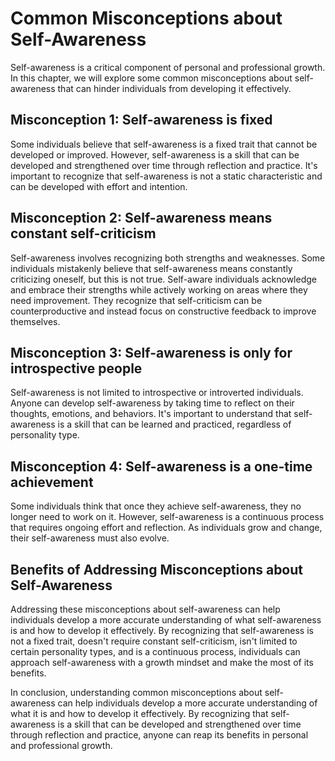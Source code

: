 # Common Misconceptions about Self-Awareness

Self-awareness is a critical component of personal and professional growth. In this chapter, we will explore some common misconceptions about self-awareness that can hinder individuals from developing it effectively.

Misconception 1: Self-awareness is fixed
----------------------------------------

Some individuals believe that self-awareness is a fixed trait that cannot be developed or improved. However, self-awareness is a skill that can be developed and strengthened over time through reflection and practice. It's important to recognize that self-awareness is not a static characteristic and can be developed with effort and intention.

Misconception 2: Self-awareness means constant self-criticism
-------------------------------------------------------------

Self-awareness involves recognizing both strengths and weaknesses. Some individuals mistakenly believe that self-awareness means constantly criticizing oneself, but this is not true. Self-aware individuals acknowledge and embrace their strengths while actively working on areas where they need improvement. They recognize that self-criticism can be counterproductive and instead focus on constructive feedback to improve themselves.

Misconception 3: Self-awareness is only for introspective people
----------------------------------------------------------------

Self-awareness is not limited to introspective or introverted individuals. Anyone can develop self-awareness by taking time to reflect on their thoughts, emotions, and behaviors. It's important to understand that self-awareness is a skill that can be learned and practiced, regardless of personality type.

Misconception 4: Self-awareness is a one-time achievement
---------------------------------------------------------

Some individuals think that once they achieve self-awareness, they no longer need to work on it. However, self-awareness is a continuous process that requires ongoing effort and reflection. As individuals grow and change, their self-awareness must also evolve.

Benefits of Addressing Misconceptions about Self-Awareness
----------------------------------------------------------

Addressing these misconceptions about self-awareness can help individuals develop a more accurate understanding of what self-awareness is and how to develop it effectively. By recognizing that self-awareness is not a fixed trait, doesn't require constant self-criticism, isn't limited to certain personality types, and is a continuous process, individuals can approach self-awareness with a growth mindset and make the most of its benefits.

In conclusion, understanding common misconceptions about self-awareness can help individuals develop a more accurate understanding of what it is and how to develop it effectively. By recognizing that self-awareness is a skill that can be developed and strengthened over time through reflection and practice, anyone can reap its benefits in personal and professional growth.
